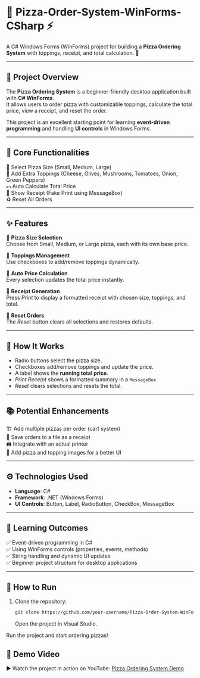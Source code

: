 # 🍕 Pizza-Order-System-WinForms-CSharp ⚡
A C# Windows Forms (WinForms) project for building a **Pizza Ordering System** with toppings, receipt, and total calculation. 🚀  

---

## 🌟 Project Overview
The **Pizza Ordering System** is a beginner-friendly desktop application built with **C# WinForms**.  
It allows users to order pizza with customizable toppings, calculate the total price, view a receipt, and reset the order.  

This project is an excellent starting point for learning **event-driven programming** and handling **UI controls** in Windows Forms.  

---

## 🔹 Core Functionalities
🍕 Select Pizza Size (Small, Medium, Large)  
🧀 Add Extra Toppings (Cheese, Olives, Mushrooms, Tomatoes, Onion, Green Peppers)  
💵 Auto Calculate Total Price  
🧾 Show Receipt (Fake Print using MessageBox)  
♻️ Reset All Orders  

---

## ✨ Features
🔹 **Pizza Size Selection**  
Choose from Small, Medium, or Large pizza, each with its own base price.  

🔹 **Toppings Management**  
Use checkboxes to add/remove toppings dynamically.  

🔹 **Auto Price Calculation**  
Every selection updates the total price instantly.  

🔹 **Receipt Generation**  
Press *Print* to display a formatted receipt with chosen size, toppings, and total.  

🔹 **Reset Orders**  
The *Reset* button clears all selections and restores defaults.  

---

## 🚀 How It Works
- Radio buttons select the pizza size.  
- Checkboxes add/remove toppings and update the price.  
- A label shows the **running total price**.  
- *Print Receipt* shows a formatted summary in a `MessageBox`.  
- *Reset* clears selections and resets the total.  

---

## 📚 Potential Enhancements
🏗 Add multiple pizzas per order (cart system)  
💾 Save orders to a file as a receipt  
🖨 Integrate with an actual printer  
📸 Add pizza and topping images for a better UI  

---

## ⚙️ Technologies Used
- **Language**: C#  
- **Framework**: .NET (Windows Forms)  
- **UI Controls**: Button, Label, RadioButton, CheckBox, MessageBox  

---

## 🎯 Learning Outcomes
✅ Event-driven programming in C#  
✅ Using WinForms controls (properties, events, methods)  
✅ String handling and dynamic UI updates  
✅ Beginner project structure for desktop applications  

---

## 🚀 How to Run
1. Clone the repository:  
   ```bash
   git clone https://github.com/your-username/Pizza-Order-System-WinForms-CSharp.git
   ```
   Open the project in Visual Studio.

Run the project and start ordering pizzas!

## 🎥 Demo Video  

▶️ Watch the project in action on YouTube: [Pizza Ordering System Demo](https://www.youtube.com/watch?v=90YOo6gm0dQ)

